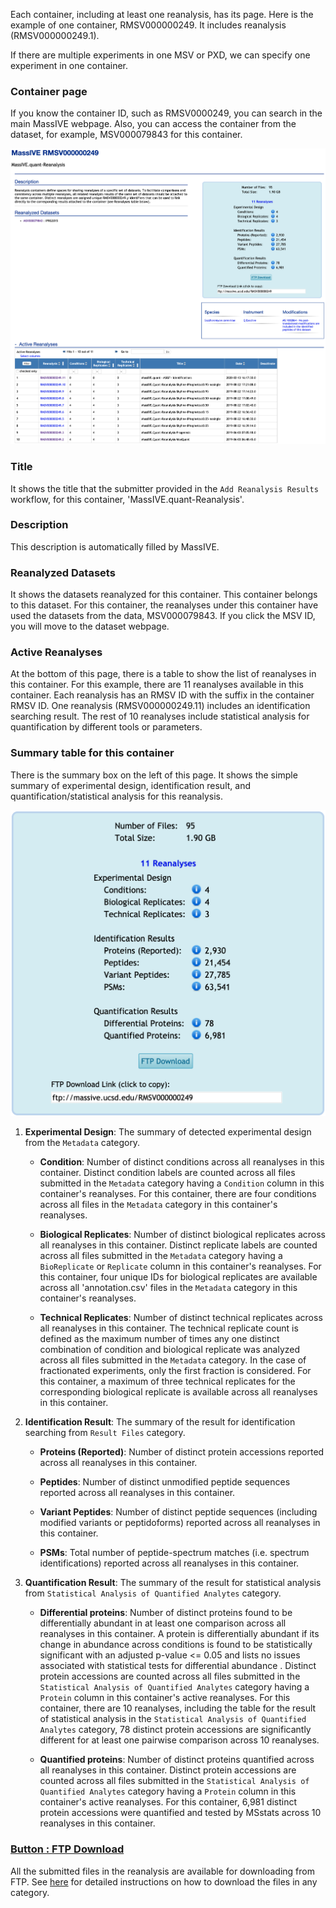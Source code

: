 
Each container, including at least one reanalysis, has its page. Here is the example of one container, RMSV000000249. It includes reanalysis (RMSV000000249.1).

If there are multiple experiments in one MSV or PXD, we can specify one experiment in one container.

### Container page
If you know the container ID, such as RMSV0000249, you can search in the main MassIVE webpage. Also, you can access the container from the dataset, for example, MSV000079843 for this container.

![](img/access_quant_reanalyses/container_webpage.png)


### Title

It shows the title that the submitter provided in the `Add Reanalysis Results` workflow, for this container, 'MassIVE.quant-Reanalysis'.


### Description

This description is automatically filled by MassIVE.


### Reanalyzed Datasets

It shows the datasets reanalyzed for this container. This container belongs to this dataset. For this container, the reanalyses under this container have used the datasets from the data, MSV000079843. If you click the MSV ID, you will move to the dataset webpage.


### Active Reanalyses

At the bottom of this page, there is a table to show the list of reanalyses in this container. For this example, there are 11 reanalyses available in this container. Each reanalysis has an RMSV ID with the suffix in the container RMSV ID. One reanalysis (RMSV000000249.11) includes an identification searching result. The rest of 10 reanalyses include statistical analysis for quantification by different tools or parameters.


### Summary table for this container

There is the summary box on the left of this page. It shows the simple summary of experimental design, identification result, and quantification/statistical analysis for this reanalysis.

![](img/access_quant_reanalyses/container_summary_table.png)


1. **Experimental Design**: The summary of detected experimental design from the `Metadata` category.

    - **Condition**: Number of distinct conditions across all reanalyses in this container. Distinct condition labels are counted across all files submitted in the `Metadata` category having a `Condition` column in this container's reanalyses. For this container, there are four conditions across all files in the `Metadata` category in this container's reanalyses.

    - **Biological Replicates**: Number of distinct biological replicates across all reanalyses in this container. Distinct replicate labels are counted across all files submitted in the `Metadata` category having a `BioReplicate` or `Replicate` column in this container's reanalyses. For this container, four unique IDs for biological replicates are available across all 'annotation.csv' files in the `Metadata` category in this container's reanalyses.

    - **Technical Replicates**: Number of distinct technical replicates across all reanalyses in this container. The technical replicate count is defined as the maximum number of times any one distinct combination of condition and biological replicate was analyzed across all files submitted in the `Metadata` category. In the case of fractionated experiments, only the first fraction is considered. For this container, a maximum of three technical replicates for the corresponding biological replicate is available across all reanalyses in this container.

2. **Identification Result**: The summary of the result for identification searching from `Result Files` category.

    - **Proteins (Reported)**: Number of distinct protein accessions reported across all reanalyses in this container.
    
    - **Peptides**: Number of distinct unmodified peptide sequences reported across all reanalyses in this container.
    
    - **Variant Peptides**: Number of distinct peptide sequences (including modified variants or peptidoforms) reported across all reanalyses in this container.
    
    - **PSMs**: Total number of peptide-spectrum matches (i.e. spectrum identifications) reported across all reanalyses in this container.

3. **Quantification Result**: The summary of the result for statistical analysis from `Statistical Analysis of Quantified Analytes` category.

    - **Differential proteins**: Number of distinct proteins found to be differentially abundant in at least one comparison across all reanalyses in this container. A protein is differentially abundant if its change in abundance across conditions is found to be statistically significant with an adjusted p-value <= 0.05 and lists no issues associated with statistical tests for differential abundance . Distinct protein accessions are counted across all files submitted in the `Statistical Analysis of Quantified Analytes` category having a `Protein` column in this container's active reanalyses. For this container, there are 10 reanalyses, including the table for the result of statistical analysis in the `Statistical Analysis of Quantified Analytes` category, 78 distinct protein accessions are significantly different for at least one pairwise comparison across 10 reanalyses.

    - **Quantified proteins**: Number of distinct proteins quantified across all reanalyses in this container. Distinct protein accessions are counted across all files submitted in the `Statistical Analysis of Quantified Analytes` category having a `Protein` column in this container's active reanalyses. For this container, 6,981 distinct protein accessions were quantified and tested by MSstats across 10 reanalyses in this container.
    

### [Button : FTP Download](2_download_files.md)

All the submitted files in the reanalysis are available for downloading from FTP. See [here](2_download_files.md) for detailed instructions on how to download the files in any category.



